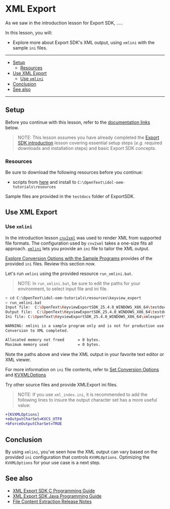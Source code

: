 # XML Export

As we saw in the introduction lesson for Export SDK, .....

In this lesson, you will:

- Explore more about Export SDK's XML output, using `xmlini` with the sample `ini` files.


---

- [Setup](#setup)
  - [Resources](#resources)
- [Use XML Export](#use-xml-export)
  - [Use `xmlini`](#use-xmlini)
- [Conclusion](#conclusion)
- [See also](#see-also)

---

## Setup

Before you continue with this lesson, refer to the [documentation links](#see-also) below.

> NOTE: This lesson assumes you have already completed the [Export SDK introduction](./introduction.md) lesson covering essential setup steps (*e.g.* required downloads and installation steps) and basic Export SDK concepts.

### Resources

Be sure to download the following resources before you continue:

- scripts from [here](../../resources/keyview_export/) and install to `C:\OpenText\idol-oem-tutorials\resources`

Sample files are provided in the `testdocs` folder of ExportSDK.

## Use XML Export

### Use `xmlini`

In the introduction lesson [`cnv2xml`](https://www.microfocus.com/documentation/idol/knowledge-discovery-25.4/KeyviewExportSDK_25.4_Documentation/Guides/html/xml-export-c/Content/C/samples_export/cnv2xml.htm) was used to render XML from supported file formats.  The configuration used by `cnv2xml` takes a one-size fits all approach.  [`xmlini`](https://www.microfocus.com/documentation/idol/knowledge-discovery-25.4/KeyviewExportSDK_25.4_Documentation/Guides/html/xml-export-c/Content/C/samples_export/xmlini.htm) lets you provide an `ini` file to tailor the XML output.

[Explore Conversion Options with the Sample Programs](https://www.microfocus.com/documentation/idol/knowledge-discovery-25.4/KeyviewExportSDK_25.4_Documentation/Guides/html/xml-export-c/Content/export/GettingStarted/Set_Conversion_Options.htm#Template) provides of the provided `ini` files. Review this section now.

Let's run `xmlini` using the provided resource `run_xmlini.bat`.

> NOTE: In `run_xmlini.bat`, be sure to edit the paths for your environment, to select input file and ini file.

```sh
> cd C:\OpenText\idol-oem-tutorials\resources\keyview_export
> run_xmlini.bat
Input file:  C:\OpenText\KeyviewExportSDK_25.4.0_WINDOWS_X86_64\testdocs\Annual_Report.docx
Output file:  C:\OpenText\KeyviewExportSDK_25.4.0_WINDOWS_X86_64\testdocs\Annual_Report.docx.xml1file.XML
Ini file: C:\OpenText\KeyviewExportSDK_25.4.0_WINDOWS_X86_64\xmlexport\programs\ini\xml1file.ini

WARNING: xmlini is a sample program only and is not for production use
Conversion to XML completed.

Allocated memory not freed      = 0 bytes.
Maximum memory used             = 0 bytes.

```

Note the paths above and view the XML output in your favorite text editor or XML viewer.

For more information on `ini` file contents, refer to [Set Conversion Options](https://www.microfocus.com/documentation/idol/knowledge-discovery-25.4/KeyviewExportSDK_25.4_Documentation/Guides/html/xml-export-c/Content/export/GettingStarted/Set_Conversion_Options.htm?Highlight=xml_index) and [KVXMLOptions](https://www.microfocus.com/documentation/idol/knowledge-discovery-25.4/KeyviewExportSDK_25.4_Documentation/Guides/html/xml-export-c/Content/C/ExportAPIStructures/KVXMLOptions.htm?Highlight=xml_index.ini)

Try other source files and provide XMLExport ini files.

> NOTE: If you use `xml_index.ini`, it is recommended to add the following lines to insure the output character set has a more useful value:
```diff
+[KVXMLOptions]
+eOutputCharSet=KVCS_UTF8
+bForceOutputCharSet=TRUE
```

## Conclusion

By using `xmlini`, you've seen how the XML output can vary based on the provided `ini` configuration that controls `KVXMLOptions`.  Optimizing the `KVXMLOptions` for your use case is a next step.

## See also

- [XML Export SDK C Programming Guide](https://www.microfocus.com/documentation/idol/knowledge-discovery-25.4/KeyviewExportSDK_25.4_Documentation/Guides/html/xml-export-c/index.html)
- [XML Export SDK Java Programming Guide](https://www.microfocus.com/documentation/idol/knowledge-discovery-25.4/KeyviewExportSDK_25.4_Documentation/Guides/html/xml-export-java/)
- [File Content Extraction Release Notes](https://www.microfocus.com/documentation/idol/knowledge-discovery-25.4/IDOLReleaseNotes_25.4_Documentation/oem/Content/_KeyView.htm)
